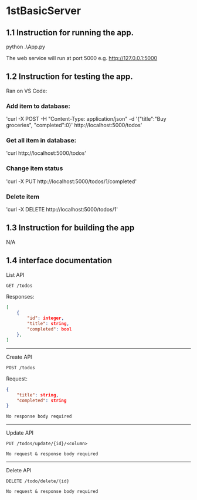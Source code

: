 # 1stBasicServer
## 1.1 Instruction for running the app.
python .\App.py

The web service will run at port 5000 e.g. http://127.0.0.1:5000

## 1.2 Instruction for testing the app.
Ran on VS Code:
### Add item to database:
'curl -X POST -H "Content-Type: application/json" -d '{\"title\":\"Buy groceries\", \"completed\":0}' http://localhost:5000/todos'

### Get all item in database:
'curl http://localhost:5000/todos'

### Change item status
'curl -X PUT http://localhost:5000/todos/1/completed'

### Delete item
'curl -X DELETE http://localhost:5000/todos/1'

1.3 Instruction for building the app
---
N/A


1.4 interface documentation
---
List API
```http
GET /todos
```
Responses:
```json
[
    {
        "id": integer,
        "title": string,
        "completed": bool
    },
]
```
---
Create API
```http
POST /todos
```
Request:
```json
{
    "title": string,
    "completed": string
}
```
```
No response body required
```
---
Update API
```http
PUT /todos/update/{id}/<column>
```
```
No request & response body required
```
---
Delete API
```http
DELETE /todo/delete/{id}
```
```
No request & response body required
```
